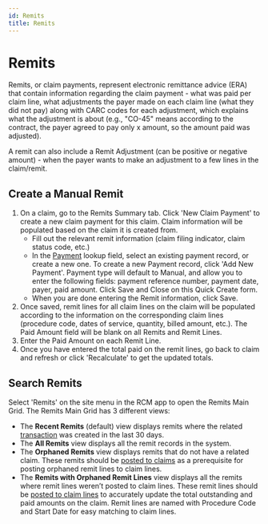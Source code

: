 ```yaml
---
id: Remits
title: Remits
---
```


# Remits

Remits, or claim payments, represent electronic remittance advice (ERA) that contain information regarding the claim payment  - what was paid per claim line, what adjustments the payer made on each claim line (what they did not pay) along with CARC codes for each adjustment, which explains what the adjustment is about (e.g., "CO-45" means according to the contract, the payer agreed to pay only x amount, so the amount paid was adjusted).

A remit can also include a Remit Adjustment (can be positive or negative amount) - when the payer wants to make an adjustment to a few lines in the claim/remit. 

## Create a Manual Remit

1. On a claim, go to the Remits Summary tab. Click 'New Claim Payment' to create a new claim payment for this claim. Claim information will be populated based on the claim it is created from. 
    - Fill out the relevant remit information (claim filing indicator, claim status code, etc.)
    - In the [Payment](../RCM/Payment.md) lookup field, select an existing payment record, or create a new one. To create a new Payment record, click 'Add New Payment'. Payment type will default to Manual, and allow you to enter the following fields: payment reference number, payment date, payer, paid amount. Click Save and Close on this Quick Create form.
    - When you are done entering the Remit information, click Save. 
2. Once saved, remit lines for all claim lines on the claim will be populated according to the information on the corresponding claim lines (procedure code, dates of service, quantity, billed amount, etc.). The Paid Amount field will be blank on all Remits and Remit Lines.
3. Enter the Paid Amount on each Remit Line.
4. Once you have entered the total paid on the remit lines, go back to claim and refresh or click 'Recalculate' to get the updated totals.

## Search Remits

Select 'Remits' on the site menu in the RCM app to open the Remits Main Grid. The Remits Main Grid has 3 different views:
- The **Recent Remits** (default) view displays remits where the related [transaction](../RCM/Transactions.md) was created in the last 30 days.
- The **All Remits** view displays all the remit records in the system. 
- The **Orphaned Remits** view displays remits that do not have a related claim. These remits should be [posted to claims](../RCM/RCMworkflow.md/#posting-orphaned-remits) as a prerequisite for posting orphaned remit lines to claim lines.
- The **Remits with Orphaned Remit Lines** view displays all the remits where remit lines weren’t posted to claim lines. These remit lines should be [posted to claim lines](../RCM/RCMworkflow.md/#posting-orphaned-remits) to accurately update the total outstanding and paid amounts on the claim. Remit lines are named with Procedure Code and Start Date for easy matching to claim lines.
